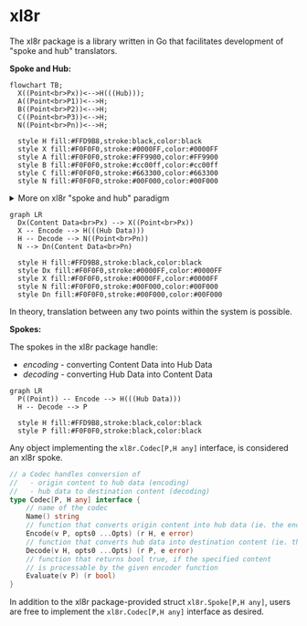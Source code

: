 # xl8r

The xl8r package is a library written in Go that facilitates development of "spoke and hub" translators.

**Spoke and Hub:**
```mermaid
flowchart TB;
  X((Point<br>Px))<-->H(((Hub)));
  A((Point<br>P1))<-->H;
  B((Point<br>P2))<-->H;
  C((Point<br>P3))<-->H;
  N((Point<br>Pn))<-->H;

  style H fill:#FFD9B8,stroke:black,color:black
  style X fill:#F0F0F0,stroke:#0000FF,color:#0000FF
  style A fill:#F0F0F0,stroke:#FF9900,color:#FF9900
  style B fill:#F0F0F0,stroke:#cc00ff,color:#cc00ff
  style C fill:#F0F0F0,stroke:#663300,color:#663300
  style N fill:#F0F0F0,stroke:#00F000,color:#00F000

```
<details>

<summary>More on xl8r "spoke and hub" paradigm</summary>

In this paradigm, each point represents a different Origin and/or Destination for data translations.

For example, some content may be translated from `Point P1` to `Point P3`, where:
- `Point P1` is called "english"
- `Point P3` is called "spanish"
- the content to be translated is the value `string` "four"

In this example (and the `xl8r` package), `Point P1` is considered as the _Origin_ and `Point P3` as the _Destination_.

The _Hub_ represents a commonality between _all points_ in the system.
- the hub data, in this example, is the value `int` 4

The _Spoke_ represents the path to and from `Point` and `Hub`.
- from `Point` (_Origin_) to `Hub`, "content data" is converted to "hub data"  (ie. _Encoded_)
- from `Hub` to `Point` (_Destination_), "hub data" is converted to "content data"  (ie. _Decoded_)

Summarizing the "english" to "spanish" translation, in _spoke and hub_ terms:
- from "english": (`Point P1`) convert value `string` "four" to value `int` 4 (`Hub`)
- to "spanish": (`Hub`) convert value `int` 4 to value `string` "cuatro" (`Point P3`)

</details>

```mermaid
graph LR
  Dx(Content Data<br>Px) --> X((Point<br>Px))
  X -- Encode --> H(((Hub Data)))
  H -- Decode --> N((Point<br>Pn))
  N --> Dn(Content Data<br>Pn)

  style H fill:#FFD9B8,stroke:black,color:black
  style Dx fill:#F0F0F0,stroke:#0000FF,color:#0000FF
  style X fill:#F0F0F0,stroke:#0000FF,color:#0000FF
  style N fill:#F0F0F0,stroke:#00F000,color:#00F000
  style Dn fill:#F0F0F0,stroke:#00F000,color:#00F000
```

In theory, translation between any two points within the system is possible.

**Spokes:**

The spokes in the xl8r package handle:
- _encoding_ - converting Content Data into Hub Data
- _decoding_ - converting Hub Data into Content Data

```mermaid
graph LR
  P((Point)) -- Encode --> H(((Hub Data)))
  H -- Decode --> P

  style H fill:#FFD9B8,stroke:black,color:black
  style P fill:#F0F0F0,stroke:black,color:black
```

Any object implementing the `xl8r.Codec[P,H any]` interface, is considered an xl8r spoke.

```go
// a Codec handles conversion of
//   - origin content to hub data (encoding)
//   - hub data to destination content (decoding)
type Codec[P, H any] interface {
	// name of the codec
	Name() string
	// function that converts origin content into hub data (ie. the encoder)
	Encode(v P, opts0 ...Opts) (r H, e error)
	// function that converts hub data into destination content (ie. the decoder)
	Decode(v H, opts0 ...Opts) (r P, e error)
	// function that returns bool true, if the specified content
	// is processable by the given encoder function
	Evaluate(v P) (r bool)
}
```

In addition to the xl8r package-provided struct `xl8r.Spoke[P,H any]`, users are free to implement the `xl8r.Codec[P,H any]` interface as desired.




